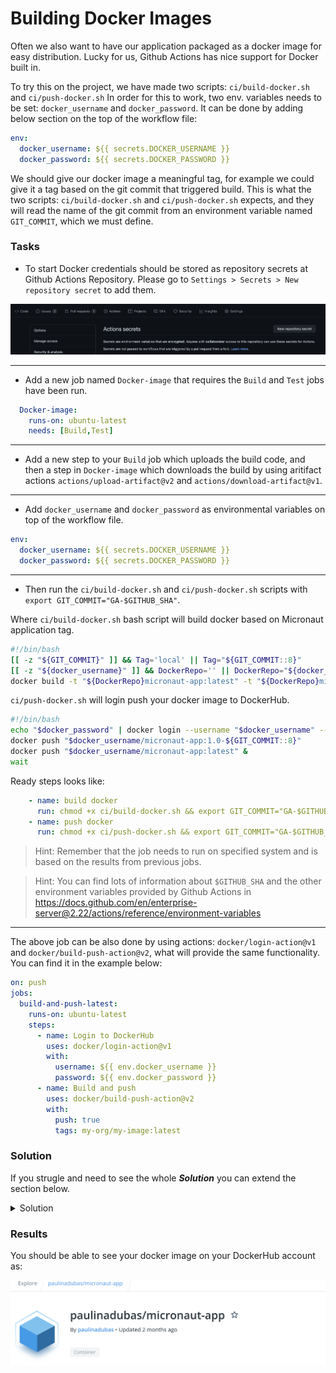 # Building Docker Images

Often we also want to have our application packaged as a docker image for easy distribution. Lucky for us, Github Actions has nice support for Docker built in.

To try this on the project, we have made two scripts: `ci/build-docker.sh` and `ci/push-docker.sh`
In order for this to work, two env. variables needs to be set: `docker_username` and `docker_password`. It can be done by adding below section on the top of the workflow file:

```YAML
env:
  docker_username: ${{ secrets.DOCKER_USERNAME }}
  docker_password: ${{ secrets.DOCKER_PASSWORD }}
```

We should give our docker image a meaningful tag, for example we could give it a tag based on the git commit that triggered build.
This is what the two scripts: `ci/build-docker.sh` and `ci/push-docker.sh` expects, and they will read the name of the git commit from an environment variable named `GIT_COMMIT`, which we must define.

### Tasks
- To start Docker credentials should be stored as repository secrets at Github Actions Repository. Please go to `Settings > Secrets > New repository secret` to add them. 

![Github Secrets](img/secret.png)

___

- Add a new job named `Docker-image` that requires the `Build` and `Test` jobs have been run.

```YAML
  Docker-image:
    runs-on: ubuntu-latest
    needs: [Build,Test]
```
___
- Add a new step to your `Build` job which uploads the build code, and then a step in `Docker-image` which downloads the build by using aritifact actions `actions/upload-artifact@v2` and `actions/download-artifact@v1`.

___
- Add `docker_username` and `docker_password` as environmental variables on top of the workflow file. 

```YAML
env:
  docker_username: ${{ secrets.DOCKER_USERNAME }}
  docker_password: ${{ secrets.DOCKER_PASSWORD }}
```

___
- Then run the `ci/build-docker.sh` and `ci/push-docker.sh` scripts with `export GIT_COMMIT="GA-$GITHUB_SHA"`.

Where `ci/build-docker.sh` bash script will build docker based on Micronaut application tag. 
```bash 
#!/bin/bash
[[ -z "${GIT_COMMIT}" ]] && Tag='local' || Tag="${GIT_COMMIT::8}"
[[ -z "${docker_username}" ]] && DockerRepo='' || DockerRepo="${docker_username}/"
docker build -t "${DockerRepo}micronaut-app:latest" -t "${DockerRepo}micronaut-app:1.0-$Tag" app/
```

`ci/push-docker.sh` will login push your docker image to DockerHub.
```bash
#!/bin/bash
echo "$docker_password" | docker login --username "$docker_username" --password-stdin
docker push "$docker_username/micronaut-app:1.0-${GIT_COMMIT::8}" 
docker push "$docker_username/micronaut-app:latest" &
wait
```
Ready steps looks like:
```YAML
    - name: build docker
      run: chmod +x ci/build-docker.sh && export GIT_COMMIT="GA-$GITHUB_SHA" && ci/build-docker.sh
    - name: push docker
      run: chmod +x ci/push-docker.sh && export GIT_COMMIT="GA-$GITHUB_SHA" && ci/push-docker.sh
```

> Hint: Remember that the job needs to run on specified system and is based on the results from previous jobs.

> Hint: You can find lots of information about `$GITHUB_SHA` and the other environment variables provided by Github Actions in https://docs.github.com/en/enterprise-server@2.22/actions/reference/environment-variables

---

The above job can be also done by using actions: `docker/login-action@v1` and `docker/build-push-action@v2`, what will provide the same functionality. You can find it in the example below:

```yaml
on: push
jobs:
  build-and-push-latest:
    runs-on: ubuntu-latest
    steps:
      - name: Login to DockerHub
        uses: docker/login-action@v1
        with:
          username: ${{ env.docker_username }}
          password: ${{ env.docker_password }}
      - name: Build and push
        uses: docker/build-push-action@v2
        with:
          push: true
          tags: my-org/my-image:latest
```

### Solution 
If you strugle and need to see the whole ***Solution*** you can extend the section below. 
<details>
    <summary> Solution </summary>
  
```YAML
name: Java CI
on: push
env: # Set the secret as an input
  docker_username: ${{ secrets.DOCKER_USERNAME }}
  docker_password: ${{ secrets.DOCKER_PASSWORD }}
jobs:
  Clone-down:
    name: Clone down repo
    runs-on: ubuntu-latest
    container: gradle:6-jdk11
    steps:
    - uses: actions/checkout@v2
    - name: Upload Repo
      uses: actions/upload-artifact@v2
      with:
        name: code
        path: .
  Test:
    runs-on: ubuntu-latest
    needs: Clone-down
    container: gradle:6-jdk11
    steps:
    - name: Download code
      uses: actions/download-artifact@v2
      with:
        name: code
        path: . 
    - name: Test with Gradle
      run: chmod +x ci/unit-test-app.sh && ci/unit-test-app.sh
  Build:
    runs-on: ubuntu-latest
    needs: Clone-down
    container: gradle:6-jdk11
    steps:
    - name: Download code
      uses: actions/download-artifact@v2
      with:
        name: code
        path: .
    - name: Build with Gradle
      run: chmod +x ci/build-app.sh && ci/build-app.sh
    - name: Upload Repo
      uses: actions/upload-artifact@v2
      with:
        name: code
        path: .
  Docker-image:
    runs-on: ubuntu-latest
    needs: [Build,Test]
    steps:
    - name: Download code
      uses: actions/download-artifact@v1
      with:
        name: code
        path: .
    - name: build docker
      run: chmod +x ci/build-docker.sh && export GIT_COMMIT="GA-$GITHUB_SHA" && ci/build-docker.sh
    - name: push docker
      run: chmod +x ci/push-docker.sh && export GIT_COMMIT="GA-$GITHUB_SHA" && ci/push-docker.sh
```

</details>


### Results

You should be able to see your docker image on your DockerHub account as: 

![Dockerhub](img/dockerhub.png)

